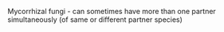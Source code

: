 Mycorrhizal fungi - can sometimes have more than one partner simultaneously (of same or different partner species) 
